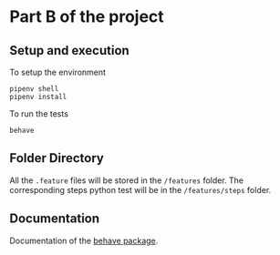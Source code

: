 # Part B of the project 


## Setup and execution

To setup the environment
```
pipenv shell
pipenv install
```

To run the tests 

```
behave 
```

## Folder Directory

All the `.feature` files will be stored in the `/features` folder. 
The corresponding steps python test will be in the `/features/steps` folder.


## Documentation

Documentation of the [behave package](https://behave.readthedocs.io/en/latest/tutorial.html).

